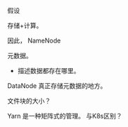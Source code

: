 假设


存储+计算。

因此，
NameNode

元数据。
* 描述数据都存在哪里。


DataNode
真正存储元数据的地方。



文件块的大小？

Yarn 是一种矩阵式的管理。
与K8s区别？


